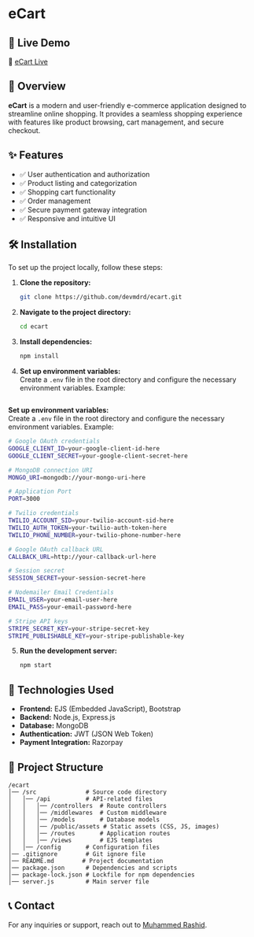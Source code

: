 # eCart  

## 🚀 Live Demo  
🔗 [eCart Live](#)  

## 📌 Overview  
**eCart** is a modern and user-friendly e-commerce application designed to streamline online shopping. It provides a seamless shopping experience with features like product browsing, cart management, and secure checkout.  

## ✨ Features  
- ✅ User authentication and authorization  
- ✅ Product listing and categorization  
- ✅ Shopping cart functionality  
- ✅ Order management  
- ✅ Secure payment gateway integration  
- ✅ Responsive and intuitive UI  

## 🛠️ Installation  
To set up the project locally, follow these steps:  

1. **Clone the repository:**  
   ```sh
   git clone https://github.com/devmdrd/ecart.git
   ```

2. **Navigate to the project directory:**  
   ```sh
   cd ecart
   ```

3. **Install dependencies:**  
   ```sh
   npm install
   ```

4. **Set up environment variables:**  
   Create a `.env` file in the root directory and configure the necessary environment variables. Example:  
   ```sh
  **Set up environment variables:**  
   Create a `.env` file in the root directory and configure the necessary environment variables. Example:  
   ```sh
   # Google OAuth credentials
   GOOGLE_CLIENT_ID=your-google-client-id-here
   GOOGLE_CLIENT_SECRET=your-google-client-secret-here
   
   # MongoDB connection URI
   MONGO_URI=mongodb://your-mongo-uri-here
   
   # Application Port
   PORT=3000
   
   # Twilio credentials
   TWILIO_ACCOUNT_SID=your-twilio-account-sid-here
   TWILIO_AUTH_TOKEN=your-twilio-auth-token-here
   TWILIO_PHONE_NUMBER=your-twilio-phone-number-here
   
   # Google OAuth callback URL
   CALLBACK_URL=http://your-callback-url-here
   
   # Session secret
   SESSION_SECRET=your-session-secret-here
   
   # Nodemailer Email Credentials
   EMAIL_USER=your-email-user-here
   EMAIL_PASS=your-email-password-here
   
   # Stripe API keys
   STRIPE_SECRET_KEY=your-stripe-secret-key
   STRIPE_PUBLISHABLE_KEY=your-stripe-publishable-key
   ```

5. **Run the development server:**  
   ```sh
   npm start
   ```

## 🔧 Technologies Used  
- **Frontend:** EJS (Embedded JavaScript), Bootstrap  
- **Backend:** Node.js, Express.js  
- **Database:** MongoDB  
- **Authentication:** JWT (JSON Web Token)  
- **Payment Integration:** Razorpay  

## 📂 Project Structure  
```
/ecart
│── /src              # Source code directory
│   │── /api          # API-related files
│   │   │── /controllers  # Route controllers
│   │   │── /middlewares  # Custom middleware
│   │   │── /models       # Database models
│   │   │── /public/assets # Static assets (CSS, JS, images)
│   │   │── /routes       # Application routes
│   │   │── /views        # EJS templates
│   │── /config       # Configuration files
│── .gitignore        # Git ignore file
│── README.md        # Project documentation
│── package.json      # Dependencies and scripts
│── package-lock.json # Lockfile for npm dependencies
│── server.js         # Main server file
```  

## 📞 Contact  
For any inquiries or support, reach out to [Muhammed Rashid](mailto:muhammedrashid@gmail.com).  
